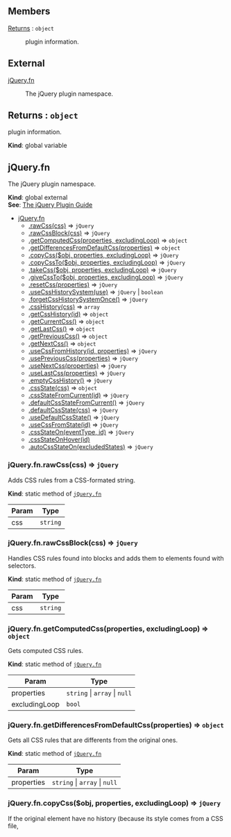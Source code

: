 ## Members

<dl>
<dt><a href="#Returns">Returns</a> : <code>object</code></dt>
<dd><p>plugin information.</p>
</dd>
</dl>

## External

<dl>
<dt><a href="#external_jQuery.fn">jQuery.fn</a></dt>
<dd><p>The jQuery plugin namespace.</p>
</dd>
</dl>

<a name="Returns"></a>

## Returns : <code>object</code>
plugin information.

**Kind**: global variable  
<a name="external_jQuery.fn"></a>

## jQuery.fn
The jQuery plugin namespace.

**Kind**: global external  
**See**: [The jQuery Plugin Guide](http://docs.jquery.com/Plugins/Authoring)  

* [jQuery.fn](#external_jQuery.fn)
    * [.rawCss(css)](#external_jQuery.fn.rawCss) ⇒ <code>jQuery</code>
    * [.rawCssBlock(css)](#external_jQuery.fn.rawCssBlock) ⇒ <code>jQuery</code>
    * [.getComputedCss(properties, excludingLoop)](#external_jQuery.fn.getComputedCss) ⇒ <code>object</code>
    * [.getDifferencesFromDefaultCss(properties)](#external_jQuery.fn.getDifferencesFromDefaultCss) ⇒ <code>object</code>
    * [.copyCss($obj, properties, excludingLoop)](#external_jQuery.fn.copyCss) ⇒ <code>jQuery</code>
    * [.copyCssTo($obj, properties, excludingLoop)](#external_jQuery.fn.copyCssTo) ⇒ <code>jQuery</code>
    * [.takeCss($obj, properties, excludingLoop)](#external_jQuery.fn.takeCss) ⇒ <code>jQuery</code>
    * [.giveCssTo($obj, properties, excludingLoop)](#external_jQuery.fn.giveCssTo) ⇒ <code>jQuery</code>
    * [.resetCss(properties)](#external_jQuery.fn.resetCss) ⇒ <code>jQuery</code>
    * [.useCssHistorySystem(use)](#external_jQuery.fn.useCssHistorySystem) ⇒ <code>jQuery</code> \| <code>boolean</code>
    * [.forgetCssHistorySystemOnce()](#external_jQuery.fn.forgetCssHistorySystemOnce) ⇒ <code>jQuery</code>
    * [.cssHistory(css)](#external_jQuery.fn.cssHistory) ⇒ <code>array</code>
    * [.getCssHistory(id)](#external_jQuery.fn.getCssHistory) ⇒ <code>object</code>
    * [.getCurrentCss()](#external_jQuery.fn.getCurrentCss) ⇒ <code>object</code>
    * [.getLastCss()](#external_jQuery.fn.getLastCss) ⇒ <code>object</code>
    * [.getPreviousCss()](#external_jQuery.fn.getPreviousCss) ⇒ <code>object</code>
    * [.getNextCss()](#external_jQuery.fn.getNextCss) ⇒ <code>object</code>
    * [.useCssFromHistory(id, properties)](#external_jQuery.fn.useCssFromHistory) ⇒ <code>jQuery</code>
    * [.usePreviousCss(properties)](#external_jQuery.fn.usePreviousCss) ⇒ <code>jQuery</code>
    * [.useNextCss(properties)](#external_jQuery.fn.useNextCss) ⇒ <code>jQuery</code>
    * [.useLastCss(properties)](#external_jQuery.fn.useLastCss) ⇒ <code>jQuery</code>
    * [.emptyCssHistory()](#external_jQuery.fn.emptyCssHistory) ⇒ <code>jQuery</code>
    * [.cssState(css)](#external_jQuery.fn.cssState) ⇒ <code>object</code>
    * [.cssStateFromCurrent(id)](#external_jQuery.fn.cssStateFromCurrent) ⇒ <code>jQuery</code>
    * [.defaultCssStateFromCurrent()](#external_jQuery.fn.defaultCssStateFromCurrent) ⇒ <code>jQuery</code>
    * [.defaultCssState(css)](#external_jQuery.fn.defaultCssState) ⇒ <code>jQuery</code>
    * [.useDefaultCssState()](#external_jQuery.fn.useDefaultCssState) ⇒ <code>jQuery</code>
    * [.useCssFromState(id)](#external_jQuery.fn.useCssFromState) ⇒ <code>jQuery</code>
    * [.cssStateOn(eventType, id)](#external_jQuery.fn.cssStateOn) ⇒ <code>jQuery</code>
    * [.cssStateOnHover(id)](#external_jQuery.fn.cssStateOnHover)
    * [.autoCssStateOn(excludedStates)](#external_jQuery.fn.autoCssStateOn) ⇒ <code>jQuery</code>

<a name="external_jQuery.fn.rawCss"></a>

### jQuery.fn.rawCss(css) ⇒ <code>jQuery</code>
Adds CSS rules from a CSS-formated string.

**Kind**: static method of [<code>jQuery.fn</code>](#external_jQuery.fn)  

| Param | Type |
| --- | --- |
| css | <code>string</code> | 

<a name="external_jQuery.fn.rawCssBlock"></a>

### jQuery.fn.rawCssBlock(css) ⇒ <code>jQuery</code>
Handles CSS rules found into blocks and adds them to elements found with selectors.

**Kind**: static method of [<code>jQuery.fn</code>](#external_jQuery.fn)  

| Param | Type |
| --- | --- |
| css | <code>string</code> | 

<a name="external_jQuery.fn.getComputedCss"></a>

### jQuery.fn.getComputedCss(properties, excludingLoop) ⇒ <code>object</code>
Gets computed CSS rules.

**Kind**: static method of [<code>jQuery.fn</code>](#external_jQuery.fn)  

| Param | Type |
| --- | --- |
| properties | <code>string</code> \| <code>array</code> \| <code>null</code> | 
| excludingLoop | <code>bool</code> | 

<a name="external_jQuery.fn.getDifferencesFromDefaultCss"></a>

### jQuery.fn.getDifferencesFromDefaultCss(properties) ⇒ <code>object</code>
Gets all CSS rules that are differents from the original ones.

**Kind**: static method of [<code>jQuery.fn</code>](#external_jQuery.fn)  

| Param | Type |
| --- | --- |
| properties | <code>string</code> \| <code>array</code> \| <code>null</code> | 

<a name="external_jQuery.fn.copyCss"></a>

### jQuery.fn.copyCss($obj, properties, excludingLoop) ⇒ <code>jQuery</code>
If the original element have no history (because its style comes from a CSS file, <style> tags) or the history system has ben disabled, the element which wants to copy will take ALL computed rules of the target one. Else, it will take all changed rules since the beginning.

**Kind**: static method of [<code>jQuery.fn</code>](#external_jQuery.fn)  
**Summary**: Copies CSS rules of a jQuery object.  

| Param | Type |
| --- | --- |
| $obj | <code>jQuery</code> | 
| properties | <code>string</code> \| <code>array</code> \| <code>null</code> | 
| excludingLoop | <code>boolean</code> | 

<a name="external_jQuery.fn.copyCssTo"></a>

### jQuery.fn.copyCssTo($obj, properties, excludingLoop) ⇒ <code>jQuery</code>
Copies its own CSS rules to a jQuery object.

**Kind**: static method of [<code>jQuery.fn</code>](#external_jQuery.fn)  

| Param | Type |
| --- | --- |
| $obj | <code>jQuery</code> | 
| properties | <code>string</code> \| <code>array</code> \| <code>null</code> | 
| excludingLoop | <code>boolean</code> | 

<a name="external_jQuery.fn.takeCss"></a>

### jQuery.fn.takeCss($obj, properties, excludingLoop) ⇒ <code>jQuery</code>
Copies CSS rules then resets rules of a jQuery object.

**Kind**: static method of [<code>jQuery.fn</code>](#external_jQuery.fn)  

| Param | Type |
| --- | --- |
| $obj | <code>jQuery</code> | 
| properties | <code>string</code> \| <code>array</code> \| <code>null</code> | 
| excludingLoop | <code>boolean</code> | 

<a name="external_jQuery.fn.giveCssTo"></a>

### jQuery.fn.giveCssTo($obj, properties, excludingLoop) ⇒ <code>jQuery</code>
Copies its own CSS rules to a jQuery object then resets its rules.

**Kind**: static method of [<code>jQuery.fn</code>](#external_jQuery.fn)  

| Param | Type |
| --- | --- |
| $obj | <code>jQuery</code> | 
| properties | <code>string</code> \| <code>array</code> \| <code>null</code> | 
| excludingLoop | <code>boolean</code> | 

<a name="external_jQuery.fn.resetCss"></a>

### jQuery.fn.resetCss(properties) ⇒ <code>jQuery</code>
Sets CSS rules to browser default ones.

**Kind**: static method of [<code>jQuery.fn</code>](#external_jQuery.fn)  

| Param | Type |
| --- | --- |
| properties | <code>string</code> \| <code>array</code> \| <code>null</code> | 

<a name="external_jQuery.fn.useCssHistorySystem"></a>

### jQuery.fn.useCssHistorySystem(use) ⇒ <code>jQuery</code> \| <code>boolean</code>
Activates or deactivates the use of CSS history. If null, gets if the system's state.

**Kind**: static method of [<code>jQuery.fn</code>](#external_jQuery.fn)  

| Param | Type |
| --- | --- |
| use | <code>boolean</code> \| <code>null</code> | 

<a name="external_jQuery.fn.forgetCssHistorySystemOnce"></a>

### jQuery.fn.forgetCssHistorySystemOnce() ⇒ <code>jQuery</code>
Deactives the use of CSS history for the next execution of .css() only.

**Kind**: static method of [<code>jQuery.fn</code>](#external_jQuery.fn)  
<a name="external_jQuery.fn.cssHistory"></a>

### jQuery.fn.cssHistory(css) ⇒ <code>array</code>
Gets CSS history or pushes a new item in the history.

**Kind**: static method of [<code>jQuery.fn</code>](#external_jQuery.fn)  

| Param | Type |
| --- | --- |
| css | <code>object</code> \| <code>null</code> | 

<a name="external_jQuery.fn.getCssHistory"></a>

### jQuery.fn.getCssHistory(id) ⇒ <code>object</code>
Gets an entry in CSS history.

**Kind**: static method of [<code>jQuery.fn</code>](#external_jQuery.fn)  

| Param | Type |
| --- | --- |
| id | <code>number</code> | 

<a name="external_jQuery.fn.getCurrentCss"></a>

### jQuery.fn.getCurrentCss() ⇒ <code>object</code>
Gets current entry in CSS history.

**Kind**: static method of [<code>jQuery.fn</code>](#external_jQuery.fn)  
<a name="external_jQuery.fn.getLastCss"></a>

### jQuery.fn.getLastCss() ⇒ <code>object</code>
Gets last entry in CSS history.

**Kind**: static method of [<code>jQuery.fn</code>](#external_jQuery.fn)  
<a name="external_jQuery.fn.getPreviousCss"></a>

### jQuery.fn.getPreviousCss() ⇒ <code>object</code>
Gets previous entry in CSS history.

**Kind**: static method of [<code>jQuery.fn</code>](#external_jQuery.fn)  
<a name="external_jQuery.fn.getNextCss"></a>

### jQuery.fn.getNextCss() ⇒ <code>object</code>
Gets next entry in CSS history.

**Kind**: static method of [<code>jQuery.fn</code>](#external_jQuery.fn)  
<a name="external_jQuery.fn.useCssFromHistory"></a>

### jQuery.fn.useCssFromHistory(id, properties) ⇒ <code>jQuery</code>
Uses a previous CSS taken from the history.

**Kind**: static method of [<code>jQuery.fn</code>](#external_jQuery.fn)  

| Param | Type |
| --- | --- |
| id | <code>number</code> | 
| properties | <code>string</code> \| <code>array</code> \| <code>null</code> | 

<a name="external_jQuery.fn.usePreviousCss"></a>

### jQuery.fn.usePreviousCss(properties) ⇒ <code>jQuery</code>
Uses the previous used CSS rules.

**Kind**: static method of [<code>jQuery.fn</code>](#external_jQuery.fn)  

| Param | Type |
| --- | --- |
| properties | <code>string</code> \| <code>array</code> \| <code>null</code> | 

<a name="external_jQuery.fn.useNextCss"></a>

### jQuery.fn.useNextCss(properties) ⇒ <code>jQuery</code>
Uses the next used CSS rules.

**Kind**: static method of [<code>jQuery.fn</code>](#external_jQuery.fn)  

| Param | Type |
| --- | --- |
| properties | <code>string</code> \| <code>array</code> \| <code>null</code> | 

<a name="external_jQuery.fn.useLastCss"></a>

### jQuery.fn.useLastCss(properties) ⇒ <code>jQuery</code>
Uses the last used CSS rules from history.

**Kind**: static method of [<code>jQuery.fn</code>](#external_jQuery.fn)  

| Param | Type |
| --- | --- |
| properties | <code>string</code> \| <code>array</code> \| <code>null</code> | 

<a name="external_jQuery.fn.emptyCssHistory"></a>

### jQuery.fn.emptyCssHistory() ⇒ <code>jQuery</code>
Empties the CSS history.

**Kind**: static method of [<code>jQuery.fn</code>](#external_jQuery.fn)  
<a name="external_jQuery.fn.cssState"></a>

### jQuery.fn.cssState(css) ⇒ <code>object</code>
Gets all, or one CSS state, or pushes a new item in the state list.

**Kind**: static method of [<code>jQuery.fn</code>](#external_jQuery.fn)  

| Param | Type |
| --- | --- |
|  | <code>string</code> \| <code>null</code> | 
| css | <code>object</code> \| <code>null</code> | 

<a name="external_jQuery.fn.cssStateFromCurrent"></a>

### jQuery.fn.cssStateFromCurrent(id) ⇒ <code>jQuery</code>
Creates a CSS state from current element style.

**Kind**: static method of [<code>jQuery.fn</code>](#external_jQuery.fn)  

| Param | Type |
| --- | --- |
| id | <code>string</code> | 

<a name="external_jQuery.fn.defaultCssStateFromCurrent"></a>

### jQuery.fn.defaultCssStateFromCurrent() ⇒ <code>jQuery</code>
Creates the CSS state by default from current element style.

**Kind**: static method of [<code>jQuery.fn</code>](#external_jQuery.fn)  
<a name="external_jQuery.fn.defaultCssState"></a>

### jQuery.fn.defaultCssState(css) ⇒ <code>jQuery</code>
Creates the CSS state by default.

**Kind**: static method of [<code>jQuery.fn</code>](#external_jQuery.fn)  

| Param | Type |
| --- | --- |
| css | <code>object</code> \| <code>null</code> | 

<a name="external_jQuery.fn.useDefaultCssState"></a>

### jQuery.fn.useDefaultCssState() ⇒ <code>jQuery</code>
Uses the default CSS state.

**Kind**: static method of [<code>jQuery.fn</code>](#external_jQuery.fn)  
<a name="external_jQuery.fn.useCssFromState"></a>

### jQuery.fn.useCssFromState(id) ⇒ <code>jQuery</code>
Uses a CSS state.

**Kind**: static method of [<code>jQuery.fn</code>](#external_jQuery.fn)  

| Param | Type |
| --- | --- |
| id | <code>string</code> | 

<a name="external_jQuery.fn.cssStateOn"></a>

### jQuery.fn.cssStateOn(eventType, id) ⇒ <code>jQuery</code>
Creates an event listener which will be associated to a CSS state.

**Kind**: static method of [<code>jQuery.fn</code>](#external_jQuery.fn)  

| Param | Type |
| --- | --- |
| eventType | <code>string</code> | 
| id | <code>string</code> | 

<a name="external_jQuery.fn.cssStateOnHover"></a>

### jQuery.fn.cssStateOnHover(id)
Associates the mouseenter event listener to the CSS state of specified ID, then the mouseleave one to the default CSS state.

**Kind**: static method of [<code>jQuery.fn</code>](#external_jQuery.fn)  

| Param | Type | Description |
| --- | --- | --- |
| id | <code>string</code> | Default value: hover |

<a name="external_jQuery.fn.autoCssStateOn"></a>

### jQuery.fn.autoCssStateOn(excludedStates) ⇒ <code>jQuery</code>
Loops through all CSS states. For each one, creates and associates an event listener.

**Kind**: static method of [<code>jQuery.fn</code>](#external_jQuery.fn)  

| Param | Type | Description |
| --- | --- | --- |
| excludedStates | <code>array</code> | Default value: [] |

